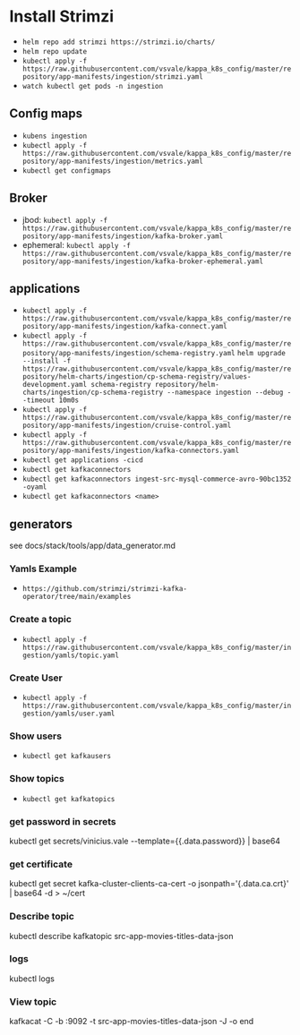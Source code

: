 # Install Strimzi

- `helm repo add strimzi https://strimzi.io/charts/`
- `helm repo update`
- `kubectl apply -f https://raw.githubusercontent.com/vsvale/kappa_k8s_config/master/repository/app-manifests/ingestion/strimzi.yaml`
- `watch kubectl get pods -n ingestion`

## Config maps

- `kubens ingestion`
- `kubectl apply -f https://raw.githubusercontent.com/vsvale/kappa_k8s_config/master/repository/app-manifests/ingestion/metrics.yaml`
- `kubectl get configmaps`

## Broker

- jbod: `kubectl apply -f https://raw.githubusercontent.com/vsvale/kappa_k8s_config/master/repository/app-manifests/ingestion/kafka-broker.yaml`
- ephemeral: `kubectl apply -f https://raw.githubusercontent.com/vsvale/kappa_k8s_config/master/repository/app-manifests/ingestion/kafka-broker-ephemeral.yaml`

## applications

- `kubectl apply -f https://raw.githubusercontent.com/vsvale/kappa_k8s_config/master/repository/app-manifests/ingestion/kafka-connect.yaml`
- `kubectl apply -f https://raw.githubusercontent.com/vsvale/kappa_k8s_config/master/repository/app-manifests/ingestion/schema-registry.yaml`
`helm upgrade --install -f https://raw.githubusercontent.com/vsvale/kappa_k8s_config/master/repository/helm-charts/ingestion/cp-schema-registry/values-development.yaml schema-registry repository/helm-charts/ingestion/cp-schema-registry --namespace ingestion --debug --timeout 10m0s`
- `kubectl apply -f https://raw.githubusercontent.com/vsvale/kappa_k8s_config/master/repository/app-manifests/ingestion/cruise-control.yaml`
- `kubectl apply -f https://raw.githubusercontent.com/vsvale/kappa_k8s_config/master/repository/app-manifests/ingestion/kafka-connectors.yaml`
- `kubectl get applications -cicd`
- `kubectl get kafkaconnectors`
- `kubectl get kafkaconnectors ingest-src-mysql-commerce-avro-90bc1352 -oyaml`
- `kubectl get kafkaconnectors <name> `

## generators
see docs/stack/tools/app/data_generator.md

### Yamls Example

- `https://github.com/strimzi/strimzi-kafka-operator/tree/main/examples`

### Create a topic

- `kubectl apply -f https://raw.githubusercontent.com/vsvale/kappa_k8s_config/master/ingestion/yamls/topic.yaml`

### Create User

- `kubectl apply -f https://raw.githubusercontent.com/vsvale/kappa_k8s_config/master/ingestion/yamls/user.yaml`

### Show users

- `kubectl get kafkausers`

### Show topics

- `kubectl get kafkatopics`

### get password in secrets

kubectl get secrets/vinicius.vale --template={{.data.password}} | base64

### get certificate

kubectl get secret kafka-cluster-clients-ca-cert -o jsonpath='{.data.ca\.crt}' | base64 -d > ~/cert

### Describe topic

kubectl describe kafkatopic src-app-movies-titles-data-json

### logs

kubectl logs <service>

### View topic

kafkacat -C -b <ip>:9092 -t src-app-movies-titles-data-json -J -o end
